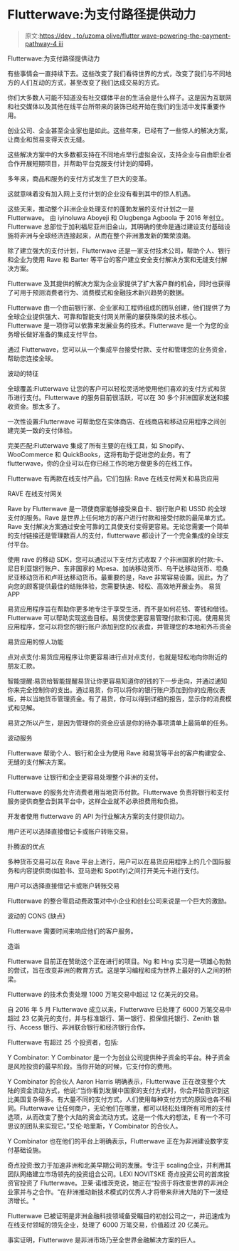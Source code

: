 # Flutterwave:为支付路径提供动力

> 原文:[https://dev . to/uzoma olive/flutter wave-powering-the-payment-pathway-4 iii](https://dev.to/uzomaolive/flutterwave-powering-the-payment-pathway-4iii)

Flutterwave:为支付路径提供动力

有些事情会一直持续下去。这些改变了我们看待世界的方式，改变了我们与不同地方的人们互动的方式，甚至改变了我们达成交易的方式。

你们大多数人可能不知道没有社交媒体平台的生活会是什么样子。这是因为互联网和社交媒体以及其他在线平台所带来的装饰已经开始在我们的生活中发挥重要作用。

创业公司、企业甚至企业家也是如此。这些年来，已经有了一些惊人的解决方案，让商业和贸易变得天衣无缝。

这些解决方案中的大多数都支持在不同地点举行虚拟会议，支持企业与自由职业者合作开展短期项目，并帮助平台克服支付计划的障碍。

多年来，商品和服务的支付方式发生了巨大的变革。

这就意味着没有加入网上支付计划的企业没有看到其中的惊人机遇。

这些天来，推动整个非洲企业处理支付的蓬勃发展的支付计划之一是 Flutterwave。
由 iyinoluwa Aboyeji 和 Olugbenga Agboola 于 2016 年创立。Flutterwave 总部位于加利福尼亚州旧金山，其明确的使命是通过建设支付基础设施将非洲与全球经济连接起来，从而在整个非洲激发新的繁荣浪潮。

除了建立强大的支付计划，Flutterwave 还是一家支付技术公司，帮助个人、银行和企业为使用 Rave 和 Barter 等平台的客户建立安全支付解决方案和无缝支付解决方案。

Flutterwave 及其提供的解决方案为企业家提供了扩大客户群的机会，同时也获得了可用于预测消费者行为、消费模式和金融技术新兴趋势的数据。

Flutterwave 由一个由前银行家、企业家和工程师组成的团队创建，他们提供了为全球企业提供强大、可靠和智能支付网关所需的屡获殊荣的技术核心。Flutterwave 是一项你可以依靠来发展业务的技术。Flutterwave 是一个为您的业务增长做好准备的集成支付平台。

通过 Flutterwave，您可以从一个集成平台接受付款、支付和管理您的业务资金，帮助您连接全球。

波动的特征

全球覆盖:Flutterwave 让您的客户可以轻松灵活地使用他们喜欢的支付方式和货币进行支付。Flutterwave 的服务目前很活跃，可以在 30 多个非洲国家发送和接收资金。那太多了。

一次性设置:Flutterwave 可帮助您在实体商店、在线商店和移动应用程序之间创建完美一致的支付体验。

完美匹配:Flutterwave 集成了所有主要的在线工具，如 Shopify、WooCommerce 和 QuickBooks，这将有助于促进您的业务。有了 flutterwave，你的企业可以在你已经工作的地方做更多的在线工作。

Flutterwave 有两款在线支付产品，它们包括:
Rave 在线支付网关和易货应用

RAVE 在线支付网关

Rave by Flutterwave 是一项使商家能够接受来自卡、银行账户和 USSD 的全球支付的服务。Rave 是世界上任何地方的客户进行付款和接受付款的最简单方式。Rave 支付解决方案通过安全可靠的工具使支付变得更容易。无论您需要一个简单的支付链接还是管理数百人的支付，flutterwave 都设计了一个完全集成的全球支付平台。

使用 rave 的移动 SDK，您可以通过以下支付方式收取 7 个非洲国家的付款:卡、尼日利亚银行账户、东非国家的 Mpesa、加纳移动货币、乌干达移动货币、坦桑尼亚移动货币和卢旺达移动货币。最重要的是，Rave 非常容易设置。因此，为了向您的顾客提供最佳的结账体验，您需要快速、轻松、高效地开展业务。
易货 APP

易货应用程序旨在帮助你更多地专注于享受生活，而不是如何花钱、寄钱和借钱。Flutterwave 可以帮助实现这些目标。易货使您更容易管理付款和订阅。使用易货应用程序，您可以将您的银行账户添加到您的仪表盘，并管理您的本地和外币资金

易货应用的惊人功能

点对点支付:易货应用程序让你更容易进行点对点支付，也就是轻松地向你附近的朋友汇款。

智能提醒:易货给智能提醒易货让你更容易知道你的钱的下一步走向，并通过通知你来完全控制你的支出。通过易货，你可以将你的银行账户添加到你的应用仪表板，并以当地货币管理资金。有了易货，你可以得到详细的报告，显示你的消费模式和见解。

易货之所以产生，是因为管理你的资金应该是你的待办事项清单上最简单的任务。

波动服务

Flutterwave 帮助个人、银行和企业为使用 Rave 和易货等平台的客户构建安全、无缝的支付解决方案。

Flutterwave 让银行和企业更容易处理整个非洲的支付。

Flutterwave 的服务允许消费者用当地货币付款。Flutterwave 负责将银行和支付服务提供商整合到其平台中，这样企业就不必承担费用和负担。

开发者使用 flutterwave 的 API 为行业解决方案的支付提供动力。

用户还可以选择直接借记卡或账户转账交易。

扑腾波的优点

多种货币交易可以在 Rave 平台上进行，用户可以在易货应用程序上的几个国际服务和内容提供商(如脸书、亚马逊和 Spotify)之间打开美元卡进行支付。

用户可以选择直接借记卡或账户转账交易

Flutterwave 的整合零启动费政策对中小企业和创业公司来说是一个巨大的激励。

波动的 CONS {缺点}

Flutterwave 需要时间来响应他们的客户服务。

造诣

Flutterwave 目前正在赞助这个正在进行的项目。Ng 和 Hng 实习是一项雄心勃勃的尝试，旨在改变非洲的教育方式。这是学习编程和成为世界上最好的人之间的桥梁。

Flutterwave 的技术负责处理 1000 万笔交易中超过 12 亿美元的交易。

自 2016 年 5 月 Flutterwave 成立以来，Flutterwave 已处理了 6000 万笔交易中超过 23 亿美元的支付，并与标准银行、第一银行、担保信托银行、Zenith 银行、Access 银行、非洲联合银行和经济银行合作。

Flutterwave 有超过 25 个投资者，包括:

Y Combinator: Y Combinator 是一个为创业公司提供种子资金的平台。种子资金是风险投资的最早阶段。当你开始的时候，它支付你的费用。

Y Combinator 的合伙人 Aaron Harris 明确表示，Flutterwave 正在改变整个大陆的资金流动方式，他说:“当你看到发展中国家的支付方式时，你会开始意识到这比美国复杂得多。有大量不同的支付方式，人们使用每种支付方式的原因也各不相同。Flutterwave 让任何商户，无论他们在哪里，都可以轻松处理所有可用的支付选项，从而改变了整个大陆的资金流动方式。这是一个伟大的想法，E 有一个不可思议的团队来实现它。”艾伦·哈里斯，Y Combinator 的合伙人。

Y Combinator 也在他们的平台上明确表示，Flutterwave 正在为非洲建设数字支付基础设施。

奇点投资:致力于加速非洲和北美早期公司的发展。专注于 scaling‍‍‍企业，并利用其团队网络建立市场领先的投资组合公司。LEXI NOVITSKE 奇点投资公司的首席投资官投资了 Flutterwave。卫莱·诺维茨克说，她正在“投资于将改变世界的非洲企业家并与之合作。“在非洲推动新技术模式的优秀人才将带来非洲大陆的下一波经济增长。"

Flutterwave 已被证明是非洲金融科技领域备受瞩目的初创公司之一，并迅速成为在线支付领域的领先企业，处理了 6000 万笔交易，价值超过 20 亿美元。

事实证明，Flutterwave 是非洲市场乃至全世界金融解决方案的巨人。